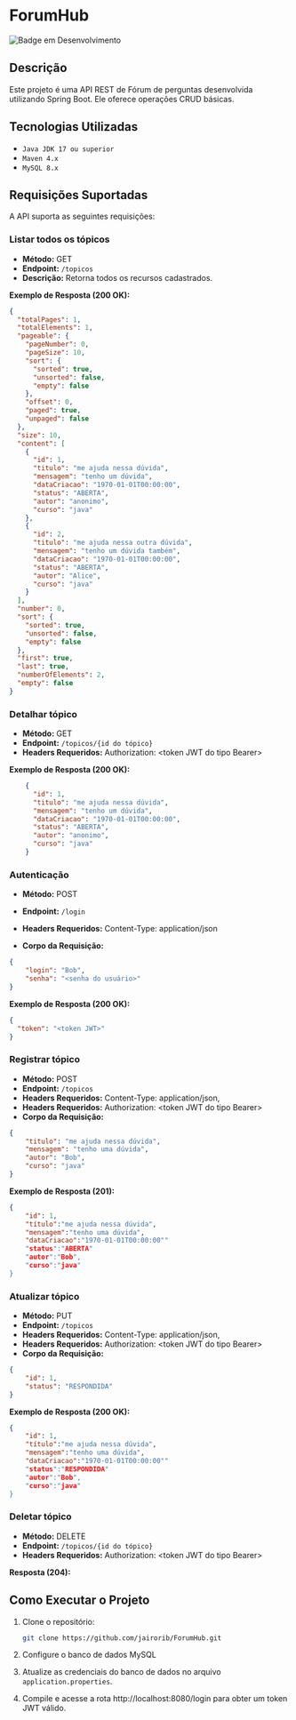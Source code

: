 # ForumHub
![Badge em Desenvolvimento](http://img.shields.io/static/v1?label=Tipo&message=Desafio&color=GREEN&style=for-the-badge)
## Descrição

Este projeto é uma API REST de Fórum de perguntas desenvolvida utilizando Spring Boot. Ele oferece operações CRUD básicas.

## Tecnologias Utilizadas

- ``Java JDK 17 ou superior``
- ``Maven 4.x``
- ``MySQL 8.x``

## Requisições Suportadas

A API suporta as seguintes requisições:

### Listar todos os tópicos

- **Método:** GET
- **Endpoint:** `/topicos`
- **Descrição:** Retorna todos os recursos cadastrados.

**Exemplo de Resposta (200 OK):**

```json
{
  "totalPages": 1,
  "totalElements": 1,
  "pageable": {
    "pageNumber": 0,
    "pageSize": 10,
    "sort": {
      "sorted": true,
      "unsorted": false,
      "empty": false
    },
    "offset": 0,
    "paged": true,
    "unpaged": false
  },
  "size": 10,
  "content": [
    {
      "id": 1,
      "titulo": "me ajuda nessa dúvida",
      "mensagem": "tenho um dúvida",
      "dataCriacao": "1970-01-01T00:00:00",
      "status": "ABERTA",
      "autor": "anonimo",
      "curso": "java"
    },
    {
      "id": 2,
      "titulo": "me ajuda nessa outra dúvida",
      "mensagem": "tenho um dúvida também",
      "dataCriacao": "1970-01-01T00:00:00",
      "status": "ABERTA",
      "autor": "Alice",
      "curso": "java"
    }
  ],
  "number": 0,
  "sort": {
    "sorted": true,
    "unsorted": false,
    "empty": false
  },
  "first": true,
  "last": true,
  "numberOfElements": 2,
  "empty": false
}

```

### Detalhar tópico

- **Método:** GET
- **Endpoint:** `/topicos/{id do tópico}`
- **Headers Requeridos:** Authorization: \<token JWT do tipo Bearer>

**Exemplo de Resposta (200 OK):**

```json
    {
      "id": 1,
      "titulo": "me ajuda nessa dúvida",
      "mensagem": "tenho um dúvida",
      "dataCriacao": "1970-01-01T00:00:00",
      "status": "ABERTA",
      "autor": "anonimo",
      "curso": "java"
    }
```

### Autenticação

- **Método:** POST
- **Endpoint:** `/login`
- **Headers Requeridos:** Content-Type: application/json

- **Corpo da Requisição:**

```json
{
    "login": "Bob",
    "senha": "<senha do usuário>"
}
```

**Exemplo de Resposta (200 OK):**

```json
{
  "token": "<token JWT>"
}
```

### Registrar tópico

- **Método:** POST
- **Endpoint:** `/topicos`
- **Headers Requeridos:** Content-Type: application/json,
- **Headers Requeridos:** Authorization: \<token JWT do tipo Bearer>
- **Corpo da Requisição:**

```json
{
    "titulo": "me ajuda nessa dúvida",
    "mensagem": "tenho uma dúvida",
    "autor": "Bob",
    "curso": "java"
}
```

**Exemplo de Resposta (201):**

```json
{
    "id": 1,
    "título":"me ajuda nessa dúvida",
    "mensagem":"tenho uma dúvida",
    "dataCriacao":"1970-01-01T00:00:00""
    "status":"ABERTA"
    "autor":"Bob",
    "curso":"java"
}
```

### Atualizar tópico

- **Método:** PUT
- **Endpoint:** `/topicos`
- **Headers Requeridos:** Content-Type: application/json,
- **Headers Requeridos:** Authorization: \<token JWT do tipo Bearer>
- **Corpo da Requisição:**

```json
{
    "id": 1,
    "status": "RESPONDIDA"
}
```

**Exemplo de Resposta (200 OK):**

```json
{
    "id": 1,
    "título":"me ajuda nessa dúvida",
    "mensagem":"tenho uma dúvida",
    "dataCriacao":"1970-01-01T00:00:00""
    "status":"RESPONDIDA"
    "autor":"Bob",
    "curso":"java"
}
```

### Deletar tópico

- **Método:** DELETE
- **Endpoint:** `/topicos/{id do tópico}`
- **Headers Requeridos:** Authorization: \<token JWT do tipo Bearer>

**Resposta (204):**

## Como Executar o Projeto

1. Clone o repositório:

   ```bash
   git clone https://github.com/jairorib/ForumHub.git
   
2. Configure o banco de dados MySQL

3. Atualize as credenciais do banco de dados no arquivo `application.properties`.

4. Compile e acesse a rota http://localhost:8080/login para obter um token JWT válido.
